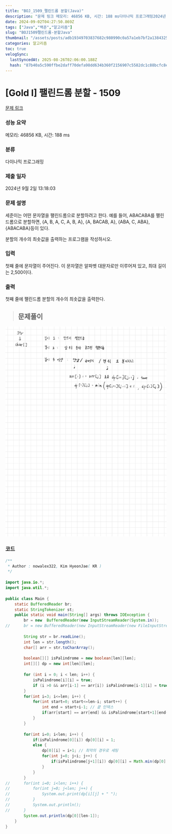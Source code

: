 ```yaml
---
title: "BOJ_1509_팰린드롬 분할(Java)"
description: "문제 링크 메모리: 46856 KB, 시간: 188 ms다이나믹 프로그래밍2024년 9월 2일 13:18:03"
date: 2024-09-02T04:27:50.869Z
tags: ["Java","백준","알고리즘"]
slug: "BOJ1509팰린드롬-분할Java"
thumbnail: "/assets/posts/adb19349703837682c980990c0a57a1eb7bf2a1384325f572e6b98c9506d70f1.png"
categories: 알고리즘
toc: true
velogSync:
  lastSyncedAt: 2025-08-26T02:06:00.188Z
  hash: "87b40a5c590ffbe2daff70defa98dd634b360f2156907c5582dc1c88bcfc8e5e"
---
```


# [Gold I] 팰린드롬 분할 - 1509 

[문제 링크](https://www.acmicpc.net/problem/1509) 

### 성능 요약

메모리: 46856 KB, 시간: 188 ms

### 분류

다이나믹 프로그래밍

### 제출 일자

2024년 9월 2일 13:18:03

### 문제 설명

<p>세준이는 어떤 문자열을 팰린드롬으로 분할하려고 한다. 예를 들어, ABACABA를 팰린드롬으로 분할하면, {A, B, A, C, A, B, A}, {A, BACAB, A}, {ABA, C, ABA}, {ABACABA}등이 있다.</p>

<p>분할의 개수의 최솟값을 출력하는 프로그램을 작성하시오.</p>

### 입력 

 <p>첫째 줄에 문자열이 주어진다. 이 문자열은 알파벳 대문자로만 이루어져 있고, 최대 길이는 2,500이다.</p>

### 출력 

 <p>첫째 줄에 팰린드롬 분할의 개수의 최솟값을 출력한다.</p>



> ## 문제풀이

![](/assets/posts/adb19349703837682c980990c0a57a1eb7bf2a1384325f572e6b98c9506d70f1.png)


### 코드
```java
/**
 * Author : nowalex322, Kim HyeonJae( KR )
 */

import java.io.*;
import java.util.*;

public class Main {
	static BufferedReader br;
	static StringTokenizer st;
	public static void main(String[] args) throws IOException {
		br = new  BufferedReader(new InputStreamReader(System.in));
//		br = new BufferedReader(new InputStreamReader(new FileInputStream("input.txt")));
		
		String str = br.readLine();
		int len = str.length();
		char[] arr = str.toCharArray();
		
        boolean[][] isPalindrome = new boolean[len][len];
		int[][] dp = new int[len][len];
		
        for (int i = 0; i < len; i++) {
            isPalindrome[i][i] = true;
            if (i >0 && arr[i-1] == arr[i]) isPalindrome[i-1][i] = true;
        }
        for(int i=3; i<=len; i++) {
        	for(int start=0; start<=len-i; start++) {
        		int end = start+i-1; // 끝 인덱스
        		if(arr[start] == arr[end] && isPalindrome[start+1][end-1]) isPalindrome[start][end] = true;
        	}
        }
		
		for(int i=0; i<len; i++) {
			if(isPalindrome[0][i]) dp[0][i] = 1;
			else {
				dp[0][i] = i+1; // 최악의 경우로 세팅
				for(int j=0; j<i; j++) {
					if(isPalindrome[j+1][i]) dp[0][i] = Math.min(dp[0][i],  dp[0][j] + 1);
				}
			}
		}
//		for(int i=0; i<len; i++) {
//			for(int j=0; j<len; j++) {
//				System.out.print(dp[i][j] + " ");
//			}
//			System.out.println();
//		}
		System.out.println(dp[0][len-1]);
	}
}
```
